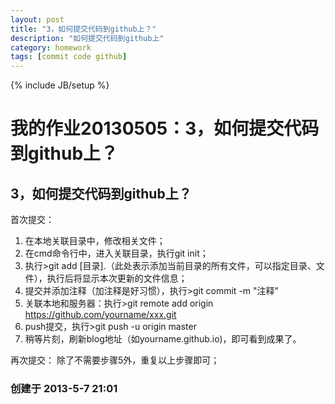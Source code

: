 ```yaml
---
layout: post
title: "3，如何提交代码到github上？"
description: "如何提交代码到github上"
category: homework
tags: [commit code github]
---
```

{% include JB/setup %}

# 我的作业20130505：3，如何提交代码到github上？
## 3，如何提交代码到github上？
首次提交：
1. 在本地关联目录中，修改相关文件；
2. 在cmd命令行中，进入关联目录，执行git init；
3. 执行>git add [目录].（此处表示添加当前目录的所有文件，可以指定目录、文件），执行后将显示本次更新的文件信息；
4. 提交并添加注释（加注释是好习惯），执行>git commit -m "注释"
5. 关联本地和服务器：执行>git remote add origin https://github.com/yourname/xxx.git
6. push提交，执行>git push -u origin master
7. 稍等片刻，刷新blog地址（如yourname.github.io)，即可看到成果了。

再次提交：
除了不需要步骤5外，重复以上步骤即可；

### 创建于 2013-5-7 21:01